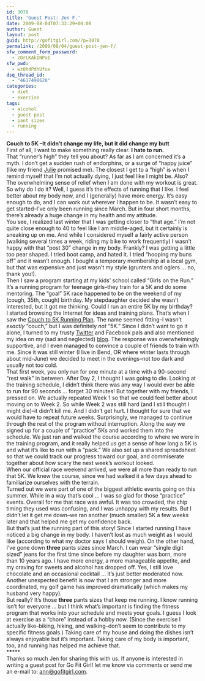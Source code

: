 ```yaml
---
id: 3078
title: 'Guest Post: Jen F.'
date: 2009-08-04T07:33:29+00:00
author: Guest
layout: post
guid: http://gofitgirl.com/?p=3078
permalink: /2009/08/04/guest-post-jen-f/
sfw_comment_form_password:
  - zOrLKAkINPaI
sfw_pwd:
  - wz0hdPdhUfux
dsq_thread_id:
  - "4617498628"
categories:
  - diet
  - exercise
tags:
  - alcohol
  - guest post
  - pant sizes
  - running
---
```

**Couch to 5K &#8211;It didn&#8217;t change my life, but it did change my butt**  
First of all, I want to make something really clear. **I hate to run.**  
That &#8220;runner&#8217;s high&#8221; they tell you about? As far as I am concerned it&#8217;s a myth. I don&#8217;t get a sudden rush of endorphins, or a surge of &#8220;happy juice&#8221; (like my friend [Julie](http://chubbymommyrunningclub.blogspot.com/) promised me). The closest I get to a &#8220;high&#8221; is when I remind myself that I&#8217;m not actually dying, I just feel like I might be. Also? The overwhelming sense of relief when I am done with my workout is great.  
So why do I do it? Well, I guess it&#8217;s the effects of running that I like. I feel better about my body now, and I (generally) have more energy. It&#8217;s easy enough to do, and I can work out wherever I happen to be. It wasn&#8217;t easy to get started&#8211;I&#8217;ve only been running since March. But in four short months, there&#8217;s already a huge change in my health and my attitude.  
You see, I realized last winter that I was getting closer to &#8220;that age.&#8221; I&#8217;m not quite close enough to 40 to feel like I am middle-aged, but it certainly is sneaking up on me. And while I considered myself a fairly active person (walking several times a week, riding my bike to work frequently) I wasn&#8217;t happy with that &#8220;post 30&#8221; change in my body. Frankly? I was getting a little too pear shaped. I tried boot camp, and hated it. I tried &#8220;hooping my buns off&#8221; and it wasn&#8217;t enough. I bought a temporary membership at a local gym, but that was expensive and just wasn&#8217;t my style (grunters and oglers &#8230; no, thank you!).  
Then I saw a program starting at my kids&#8217; school called &#8220;Girls on the Run.&#8221; It&#8217;s a running program for teenage girls&#8211;they train for a 5K and do some mentoring. The &#8220;goal&#8221; 5K race happened to be on the weekend of my (cough, 35th, cough) birthday. My stepdaughter decided she wasn&#8217;t interested, but it got me thinking. Could I run an entire 5K by my birthday?  
I started browsing the Internet for ideas and training plans. That&#8217;s when I saw the [Couch to 5K Running Plan](http://www.coolrunning.com/engine/2/2_3/181.shtml). The name seemed fitting&#8211;I wasn&#8217;t _exactly_ &#8220;couch,&#8221; but I was definitely _not_ &#8220;5K.&#8221; Since I didn&#8217;t want to go it alone, I turned to my trusty <span id="lw_1249346052_2"><a href="http://www.twitter.com/jenfloyd08">Twitter</a></span> and <span id="lw_1249346052_4">Facebook</span> pals and also mentioned my idea on my (sad and neglected) [blog](http://fiveforefun.blogspot.com/2009/03/celebrate.html). The response was overwhelmingly supportive, and I even managed to convince a couple of friends to train with me. Since it was still winter (I live in Bend, OR where winter lasts through about mid-June) we decided to meet in the evenings&#8211;not too dark and usually not too cold.  
That first week, you only run for one minute at a time with a 90-second &#8220;rest walk&#8221; in between. After Day 2, I thought I was going to die. Looking at the training schedule, I didn&#8217;t think there was any way I would ever be able to run for 90 seconds &#8230; forget 30 minutes! But together with my friends, I pressed on. We actually repeated Week 1 so that we could feel better about moving on to Week 2. So while Week 2 was still hard (and I still thought I might die)&#8211;it didn&#8217;t kill me. And I didn&#8217;t get hurt. I thought for sure that we would have to repeat future weeks. Surprisingly, we managed to continue through the rest of the program without interruption. Along the way we signed up for a couple of &#8220;practice&#8221; 5Ks and worked them into the schedule. We just ran and walked the course according to where we were in the training program, and it really helped us get a sense of how long a 5K is and what it&#8217;s like to run with a &#8220;pack.&#8221; We also set up a shared spreadsheet so that we could track our progress toward our goal, and commiserate together about how scary the next week&#8217;s workout looked.  
When our official race weekend arrived, we were all more than ready to run that 5K. We knew the course, since we had walked it a few days ahead to familiarize ourselves with the terrain.  
Turned out we were part of one of the biggest athletic events going on this summer. While in a way that&#8217;s cool &#8230; I was so glad for those &#8220;practice&#8221; events. Overall for me that race was awful. It was too crowded, the chip timing they used was confusing, and I was unhappy with my results. But I didn&#8217;t let it get me down&#8211;we ran another (much smaller) 5K a few weeks later and that helped me get my confidence back.  
But that&#8217;s just the running part of this story! Since I started running I have noticed a big change in my body. I haven&#8217;t lost as much weight as I would like (according to what my doctor says I should weigh). On the other hand, I&#8217;ve gone down **three** pants sizes since March. I can wear &#8220;single digit sized&#8221; jeans for the first time since before my daughter was born, more than 10 years ago. I have more energy, a more manageable appetite, and my craving for sweets and alcohol has dropped off. Yes, I still love chocolate and an occasional cocktail &#8230; it&#8217;s just better moderated now.  
Another unexpected benefit is now that I am stronger and more coordinated, my golf game has improved dramatically (which makes my husband very happy).  
But really? It&#8217;s those **three** pants sizes that keep me running. I know running isn&#8217;t for everyone &#8230; but I think what&#8217;s important is finding the fitness program that works into your schedule and meets your goals. I guess I look at exercise as a &#8220;chore&#8221; instead of a hobby now. (Since the exercise I actually like&#8211;biking, hiking, and walking&#8211;don&#8217;t seem to contribute to my specific fitness goals.) Taking care of my house and doing the dishes isn&#8217;t always enjoyable but it&#8217;s important. Taking care of my body is important, too, and running has helped me achieve that.  
\***\***\***  
Thanks so much Jen for sharing this with us. If anyone is interested in writing a guest post for Go Fit Girl! let me know via comments or send me an e-mail to: ann@gofitgirl.com.